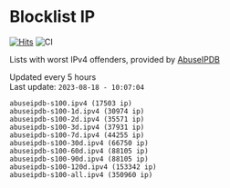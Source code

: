 # Blocklist IP

[![Hits](https://hits.seeyoufarm.com/api/count/incr/badge.svg?url=https%3A%2F%2Fgithub.com%2Fborestad%2Fblocklist-ip%2F&count_bg=%2379C83D&title_bg=%23555555&icon=&icon_color=%23E7E7E7&title=hits&edge_flat=false)](https://hits.seeyoufarm.com)  ![CI](https://img.shields.io/github/workflow/status/borestad/blocklist-ip/CI?style=flat-square)

Lists with worst IPv4 offenders, provided by [AbuseIPDB](https://www.abuseipdb.com/)

<!-- FOOTER-PLACEHOLDER -->
Updated every 5 hours<br>
Last update: `2023-08-18 - 10:07:04`
```
abuseipdb-s100.ipv4 (17503 ip)
abuseipdb-s100-1d.ipv4 (30974 ip)
abuseipdb-s100-2d.ipv4 (35571 ip)
abuseipdb-s100-3d.ipv4 (37931 ip)
abuseipdb-s100-7d.ipv4 (44255 ip)
abuseipdb-s100-30d.ipv4 (66750 ip)
abuseipdb-s100-60d.ipv4 (88105 ip)
abuseipdb-s100-90d.ipv4 (88105 ip)
abuseipdb-s100-120d.ipv4 (153342 ip)
abuseipdb-s100-all.ipv4 (350960 ip)
```
